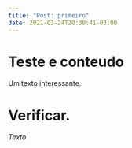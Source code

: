 ```yaml
---
title: "Post: primeiro"
date: 2021-03-24T20:30:41-03:00
---
```


# Teste e conteudo
Um texto interessante.
# Verificar.
*Texto*
